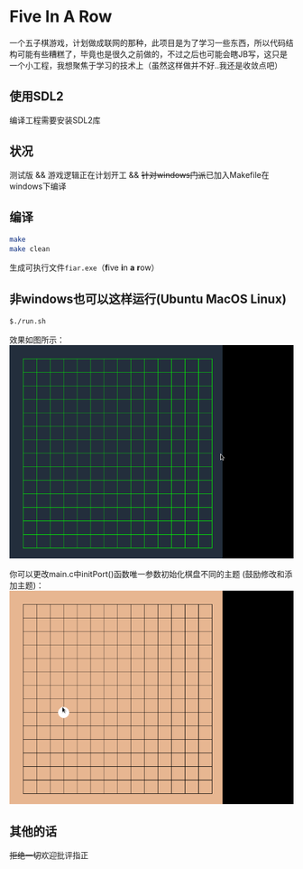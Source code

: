 # Five In A Row  

一个五子棋游戏，计划做成联网的那种，此项目是为了学习一些东西，所以代码结构可能有些糟糕了，毕竟也是很久之前做的，不过之后也可能会瞎JB写，这只是一个小工程，我想聚焦于学习的技术上（虽然这样做并不好..我还是收敛点吧）  

## 使用SDL2  

编译工程需要安装SDL2库  

## 状况  

测试版 && 游戏逻辑正在计划开工 && ~~针对windows门派~~已加入Makefile在windows下编译  

## 编译  

```bash
make
make clean
```  

生成可执行文件`fiar.exe`（**f**ive **i**n **a** **r**ow）

## 非windows也可以这样运行(Ubuntu MacOS Linux)  

```bash  
$./run.sh
```  

效果如图所示：  
![five-in-a-row1](https://github.com/saiumr/saiumrImages/blob/master/five-in-a-row1.gif 'theme0')

你可以更改main.c中initPort()函数唯一参数初始化棋盘不同的主题 (鼓励修改和添加主题)：  
![five-in-a-row2](https://github.com/saiumr/saiumrImages/blob/master/five-in-a-row2.gif 'theme1')

## 其他的话  

~~拒绝一切~~欢迎批评指正  
